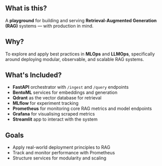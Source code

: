 ## What is this?

A **playground** for building and serving **Retrieval-Augmented Generation (RAG)** systems — with production in mind.

## Why?

To explore and apply best practices in **MLOps** and **LLMOps**, specifically around deploying modular, observable, and scalable RAG systems.

## What's Included?

- **FastAPI** orchestrator with `/ingest` and `/query` endpoints
- **BentoML** services for embeddings and generation
- **Qdrant** as the vector database for retrieval
- **MLflow** for experiment tracking
- **Prometheus** for monitoring core RAG metrics and model endpoints
- **Grafana** for visualising scraped metrics
- **Streamlit** app to interact with the system

## Goals

- Apply real-world deployment principles to RAG
- Track and monitor performance with Prometheus
- Structure services for modularity and scaling
